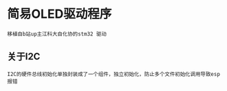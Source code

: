 # 简易OLED驱动程序
    移植自b站up主江科大自化协的stm32 驱动
## 关于I2C
    I2C的硬件总线初始化单独封装成了一个组件，独立初始化，防止多个文件初始化调用导致esp报错
    
